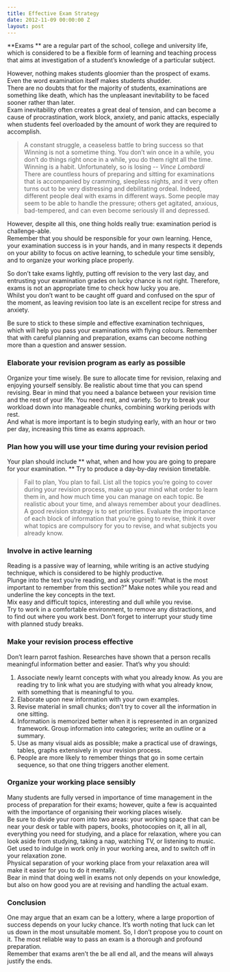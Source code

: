 ```yaml
---
title: Effective Exam Strategy
date: 2012-11-09 00:00:00 Z
layout: post
---
```


**Exams ** are a regular part of the school, college and university life, which is considered to be a flexible form of learning and teaching process that aims at investigation of a student’s knowledge of a particular subject. 

However, nothing makes students gloomier than the prospect of exams. Even the word examination itself makes students shudder.  
There are no doubts that for the majority of students, examinations are something like death, which has the unpleasant inevitability to be faced sooner rather than later.  
Exam inevitability often creates a great deal of tension, and can become a cause of procrastination, work block, anxiety, and panic attacks, especially when students feel overloaded by the amount of work they are required to accomplish.

> A constant struggle, a ceaseless battle to bring success so that Winning is not a sometime thing. You don&#8217;t win once in a while, you don&#8217;t do things right once in a while, you do them right all the time. Winning is a habit. Unfortunately, so is losing 
> --<cite> Vince Lombardi </cite>  
There are countless hours of preparing and sitting for examinations that is accompanied by cramming, sleepless nights, and it very often turns out to be very distressing and debilitating ordeal. Indeed, different people deal with exams in different ways. Some people may seem to be able to handle the pressure; others get agitated, anxious, bad-tempered, and can even become seriously ill and depressed.

However, despite all this, one thing holds really true: examination period is challenge-able.  
Remember that you should be responsible for your own learning. Hence, your examination success is in your hands, and in many respects it depends on your ability to focus on active learning, to schedule your time sensibly, and to organize your working place properly.

So don’t take exams lightly, putting off revision to the very last day, and entrusting your examination grades on lucky chance is not right. Therefore, exams is not an appropriate time to check how lucky you are.  
Whilst you don’t want to be caught off guard and confused on the spur of the moment, as leaving revision too late is an excellent recipe for stress and anxiety.

Be sure to stick to these simple and effective examination techniques, which will help you pass your examinations with flying colours. Remember that with careful planning and preparation, exams can become nothing more than a question and answer session.

### Elaborate your revision program as early as possible 

Organize your time wisely. Be sure to allocate time for revision, relaxing and enjoying yourself sensibly. Be realistic about time that you can spend revising. Bear in mind that you need a balance between your revision time and the rest of your life. You need rest, and variety. So try to break your workload down into manageable chunks, combining working periods with rest.  
And what is more important is to begin studying early, with an hour or two per day, increasing this time as exams approach. 

### Plan how you will use your time during your revision period 

Your plan should include ** what, when and how you are going to prepare for your examination. ** Try to produce a day-by-day revision timetable.  
> Fail to plan, You plan to fail. 
List all the topics you’re going to cover during your revision process, make up your mind what order to learn them in, and how much time you can manage on each topic. Be realistic about your time, and always remember about your deadlines.  
A good revision strategy is to set priorities. Evaluate the importance of each block of information that you’re going to revise, think it over what topics are compulsory for you to revise, and what subjects you already know. 

### Involve in active learning 

Reading is a passive way of learning, while writing is an active studying technique, which is considered to be highly productive.  
Plunge into the text you’re reading, and ask yourself: “What is the most important to remember from this section?” Make notes while you read and underline the key concepts in the text.  
Mix easy and difficult topics, interesting and dull while you revise.  
Try to work in a comfortable environment, to remove any distractions, and to find out where you work best. Don’t forget to interrupt your study time with planned study breaks.

### Make your revision process effective 

Don’t learn parrot fashion. Researches have shown that a person recalls meaningful information better and easier. That’s why you should:  
1) Associate newly learnt concepts with what you already know. As you are reading try to link what you are studying with what you already know, with something that is meaningful to you.  
2) Elaborate upon new information with your own examples.  
3) Revise material in small chunks; don’t try to cover all the information in one sitting.  
4) Information is memorized better when it is represented in an organized framework. Group information into categories; write an outline or a summary.  
5) Use as many visual aids as possible; make a practical use of drawings, tables, graphs extensively in your revision process.  
6) People are more likely to remember things that go in some certain sequence, so that one thing triggers another element.

### Organize your working place sensibly 

Many students are fully versed in importance of time management in the process of preparation for their exams; however, quite a few is acquainted with the importance of organising their working places wisely.  
Be sure to divide your room into two areas: your working space that can be near your desk or table with papers, books, photocopies on it, all in all, everything you need for studying, and a place for relaxation, where you can look aside from studying, taking a nap, watching TV, or listening to music.  
Get used to indulge in work only in your working area, and to switch off in your relaxation zone.  
Physical separation of your working place from your relaxation area will make it easier for you to do it mentally.  
Bear in mind that doing well in exams not only depends on your knowledge, but also on how good you are at revising and handling the actual exam.

### Conclusion 

One may argue that an exam can be a lottery, where a large proportion of success depends on your lucky chance. It&#8217;s worth noting that luck can let us down in the most unsuitable moment. So, I don’t propose you to count on it. The most reliable way to pass an exam is a thorough and profound preparation.  
Remember that exams aren&#8217;t the be all end all, and the means will always justify the ends.


